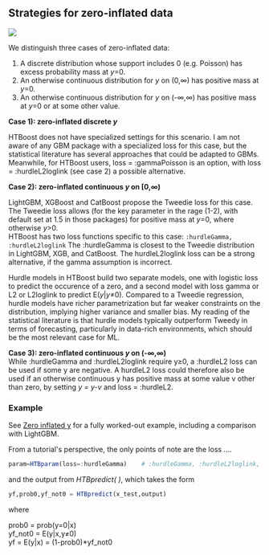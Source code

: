 
## Strategies for zero-inflated data

![](../assets/ZeroInflated.png) 

We distinguish three cases of zero-inflated data:  
1) A discrete distribution whose support includes 0 (e.g. Poisson) has excess probability mass at *y*=0. 
2) An otherwise continuous distribution for *y* on (0,∞) has positive mass at *y*=0.
3) An otherwise continuous distribution for *y* on (-∞,∞) has positive mass at *y*=0 or at some other value. 

**Case 1): zero-inflated discrete *y***

HTBoost does not have specialized settings for this scenario. I am not aware of any GBM package with a specialized loss for this case, but the statistical literature has several approaches that could be adapted to GBMs. Meanwhile, for HTBoost users, loss = :gammaPoisson is an option, with loss = :hurdleL2loglink (see case 2) a possible alternative.

**Case 2): zero-inflated continuous *y* on [0,∞)**

LightGBM, XGBoost and CatBoost propose the Tweedie loss for this case. The Tweedie loss allows (for the key parameter in the rage (1-2), with default set at 1.5 in those packages) for positive mass at *y*=0, where otherwise *y*>0.  
HTBoost has two loss functions specific to this case:
    ```:hurdleGamma, :hurdleL2loglink```
The :hurdleGamma is closest to the Tweedie distribution in LightGBM, XGB, and CatBoost. The hurdleL2loglink loss can be a strong alternative, if the gamma assumption is incorrect.

Hurdle models in HTBoost build two separate models, one with logistic loss to predict
the occurence of a zero, and a second model with loss gamma or L2 or L2loglink to predict
E(*y*|*y*≠0). Compared to a Tweedie regression, hurdle models have richer parametrization but
far weaker constraints on the distribution, implying higher variance and smaller bias.
My reading of the statistical literature is that hurdle models typically outperform Tweedy in terms of
forecasting, particularly in data-rich environments, which should be the most relevant case for ML.  

**Case 3): zero-inflated continuous *y* on (-∞,∞)**  
While :hurdleGamma and :hurdleL2loglink require y≥0, a :hurdleL2 loss can be used if
some y are negative. A hurdleL2 loss could therefore also be used if an otherwise continuous
y has positive mass at some value v other than zero, by setting *y = y-v* and loss = :hurdleL2.  


### Example 

See [Zero inflated y](../examples/Zero_inflated_y.md) for a fully worked-out example, including a comparison with LightGBM. 

From a tutorial's perspective, the only points of note are the loss ....

```julia
param=HTBparam(loss=:hurdleGamma)    # :hurdleGamma, :hurdleL2loglink, :hurdleL2 
```

and the output from *HTBpredict( )*, which takes the form 

```julia
yf,prob0,yf_not0 = HTBpredict(x_test,output)
```
where

prob0 = prob(y=0|x)  
yf_not0 = E(y|x,y≠0)  
yf = E(y|x) = (1-prob0)*yf_not0

```
